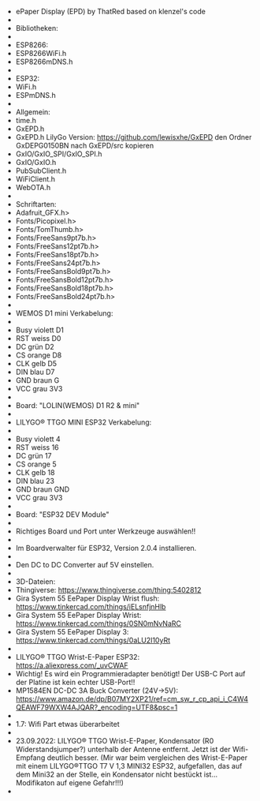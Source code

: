  *  ePaper Display (EPD) by ThatRed based on klenzel's code
 *
 *  Bibliotheken:
 *  
 *  ESP8266:
 *  ESP8266WiFi.h
 *  ESP8266mDNS.h
 *  
 *  ESP32:
 *  WiFi.h
 *  ESPmDNS.h
 *  
 *  Allgemein:
 *  time.h
 *  GxEPD.h
 *  GxEPD.h LilyGo Version: https://github.com/lewisxhe/GxEPD den Ordner GxDEPG0150BN nach GxEPD/src kopieren
 *  GxIO/GxIO_SPI/GxIO_SPI.h
 *  GxIO/GxIO.h
 *  PubSubClient.h
 *  WiFiClient.h
 *  WebOTA.h
 *  
 *  Schriftarten:
 *  Adafruit_GFX.h>
 *  Fonts/Picopixel.h>
 *  Fonts/TomThumb.h>
 *  Fonts/FreeSans9pt7b.h>
 *  Fonts/FreeSans12pt7b.h>
 *  Fonts/FreeSans18pt7b.h>
 *  Fonts/FreeSans24pt7b.h>
 *  Fonts/FreeSansBold9pt7b.h>
 *  Fonts/FreeSansBold12pt7b.h>
 *  Fonts/FreeSansBold18pt7b.h>
 *  Fonts/FreeSansBold24pt7b.h>
 *
 *  WEMOS D1 mini Verkabelung:
 *  
 *  Busy violett D1
 *  RST  weiss   D0
 *  DC   grün    D2
 *  CS   orange  D8
 *  CLK  gelb    D5
 *  DIN  blau    D7
 *  GND  braun   G
 *  VCC  grau    3V3
 *
 *  Board: "LOLIN(WEMOS) D1 R2 & mini"
 *
 *  LILYGO® TTGO MINI ESP32 Verkabelung:
 *  
 *  Busy violett 4
 *  RST  weiss   16
 *  DC   grün    17
 *  CS   orange  5
 *  CLK  gelb    18
 *  DIN  blau    23
 *  GND  braun   GND
 *  VCC  grau    3V3
 *  
 *  Board: "ESP32 DEV Module"
 *  
 *  Richtiges Board und Port unter Werkzeuge auswählen!! 
 *  
 *  Im Boardverwalter für ESP32, Version 2.0.4 installieren.
 *
 *  Den DC to DC Converter auf 5V einstellen.
 *  
 *  3D-Dateien: 
 *  Thingiverse: https://www.thingiverse.com/thing:5402812
 *  Gira System 55 EePaper Display Wrist flush: https://www.tinkercad.com/things/iELsnfjnHlb  
 *  Gira System 55 EePaper Display Wrist: https://www.tinkercad.com/things/0SN0mNvNaRC
 *  Gira System 55 EePaper Display 3: https://www.tinkercad.com/things/0aLU2I10yRt
 *
 *  LILYGO® TTGO Wrist-E-Paper ESP32: https://a.aliexpress.com/_uvCWAF
 *  Wichtig! Es wird ein Programmieradapter benötigt! Der USB-C Port auf der Platine ist kein echter USB-Port!!
 *  MP1584EN DC-DC 3A Buck Converter (24V->5V): https://www.amazon.de/dp/B07MY2XP21/ref=cm_sw_r_cp_api_i_C4W4QEAWF79WXW4AJQAR?_encoding=UTF8&psc=1
 *
 *  1.7: Wifi Part etwas überarbeitet
 *
 *  23.09.2022: LILYGO® TTGO Wrist-E-Paper, Kondensator (R0 Widerstandsjumper?) unterhalb der Antenne entfernt. Jetzt ist der Wifi-Empfang deutlich besser. (Mir war beim vergleichen des Wrist-E-Paper mit einem LILYGO®TTGO T7 V 1,3 MINI32 ESP32, aufgefallen, das auf dem Mini32 an der Stelle, ein Kondensator nicht bestückt ist... Modifikaton auf eigene Gefahr!!!)
 *  
